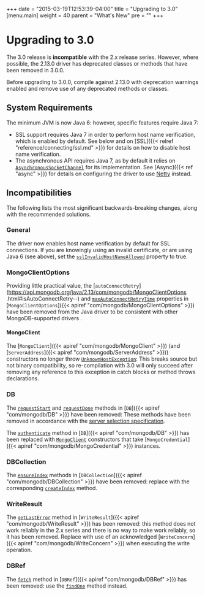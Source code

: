 +++
date = "2015-03-19T12:53:39-04:00"
title = "Upgrading to 3.0"
[menu.main]
  weight = 40
  parent = "What's New"
  pre = "<i class='fa fa-wrench'></i>"
+++

# Upgrading to 3.0

The 3.0 release is **incompatible** with the 2.x release series. However, where possible, the 2.13.0 driver has deprecated classes or 
methods that have been removed in 3.0.0.

Before upgrading to 3.0.0, compile against 2.13.0 with deprecation warnings enabled and remove use of any deprecated methods or classes.

## System Requirements

The minimum JVM is now Java 6: however, specific features require Java 7:

- SSL support requires Java 7 in order to perform host name verification, which is enabled by default.  See below and on
[SSL]({{< relref "reference/connecting/ssl.md" >}}) for details on how to disable host name verification.
- The asynchronous API requires Java 7, as by default it relies on
[`AsynchronousSocketChannel`](http://docs.oracle.com/javase/7/docs/api/java/nio/channels/AsynchronousSocketChannel.html) for
its implementation.  See [Async]({{< ref "async" >}}) for details on configuring the driver to use [Netty](http://netty.io/) instead.

## Incompatibilities

The following lists the most significant backwards-breaking changes, along with the recommended solutions.

### General

The driver now enables host name verification by default for SSL connections.  If you are knowingly using an invalid certificate, or are 
using Java 6 (see above), set the 
[`sslInvalidHostNameAllowed`](http://api.mongodb.org/java/3.0/com/mongodb/MongoClientOptions.html#isSslInvalidHostNameAllowed--)
property to true.

### MongoClientOptions

Providing little practical value, 
the [`autoConnectRetry`](https://api.mongodb.org/java/2.13/com/mongodb/MongoClientOptions .html#isAutoConnectRetry--) and
[`maxAutoConnectRetryTime`](https://api.mongodb.org/java/2.13/com/mongodb/MongoClientOptions.html#getMaxAutoConnectRetryTime--) 
properties in
[`MongoClientOptions`]({{< apiref "com/mongodb/MongoClientOptions" >}}) have been removed from the Java driver to be consistent with other 
MongoDB-supported drivers .

#### MongoClient

The [`MongoClient`]({{< apiref "com/mongodb/MongoClient" >}}) (and
[`ServerAddress`]({{< apiref "com/mongodb/ServerAddress" >}})) constructors no longer throw
[`UnknownHostException`](http://docs.oracle.com/javase/8/docs/api/java/net/UnknownHostException.html): This breaks source but not binary
compatibility, so re-compilation with 3.0 will only succeed after removing any reference to this exception in catch blocks or method
throws declarations.

### DB

The [`requestStart`](https://api.mongodb.org/java/2.13/com/mongodb/DB.html#requestStart--) and
[`requestDone`](https://api.mongodb.org/java/2.13/com/mongodb/DB.html#requestDone--) methods in
[`DB`]({{< apiref "com/mongodb/DB" >}}) have been removed: These methods have been removed in accordance with the
[server selection specification](https://github.com/mongodb/specifications/blob/master/source/server-selection/server-selection.rst#what-happened-to-pinning).

The [`authenticate`](https://api.mongodb.org/java/2.13/com/mongodb/DB.html#authenticate-java.lang.String-char:A-) method in
[`DB`]({{< apiref "com/mongodb/DB" >}}) has been replaced with
[`MongoClient`](http://api.mongodb.org/java/3.0/com/mongodb/MongoClient.html#MongoClient-java.util.List-java.util.List-) constructors that
take [`MongoCredential`]({{< apiref "com/mongodb/MongoCredential" >}}) instances.

### DBCollection

The [`ensureIndex`](https://api.mongodb.org/java/2.13/com/mongodb/DBCollection.html#ensureIndex-com.mongodb.DBObject-) methods in
[`DBCollection`]({{< apiref "com/mongodb/DBCollection" >}}) have been removed:
replace with the corresponding
[`createIndex`](https://api.mongodb.org/java/2.13/com/mongodb/DBCollection.html#createIndex-com.mongodb.DBObject-) method.

### WriteResult

The [`getLastError`](http://api.mongodb.org/java/2.13/com/mongodb/WriteResult.html#getLastError--) method in
[`WriteResult`]({{< apiref "com/mongodb/WriteResult" >}}) has been removed: this method does not work reliably in
the 2.x series and there is no way to make work reliably, so it has been removed.  Replace with use of an acknowledged 
[`WriteConcern`]({{< apiref "com/mongodb/WriteConcern" >}}) when executing the write operation.

### DBRef

The [`fetch`](https://api.mongodb.org/java/2.13/com/mongodb/DBRefBase.html#fetch--) method in
[`DBRef`]({{< apiref "com/mongodb/DBRef" >}}) has been removed: use the
[`findOne`](https://api.mongodb.org/java/3.0/com/mongodb/DBCollection.html#findOne-java.lang.Object-) method instead.
